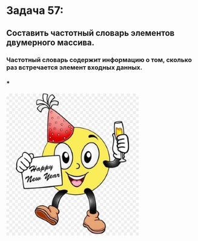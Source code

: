 # Задача 57: 

## Составить частотный словарь элементов двумерного массива. 

### Частотный словарь содержит информацию о том, сколько раз встречается элемент входных данных.
###   *

![Здесь должен быть смайлик !](smail.jpg)
